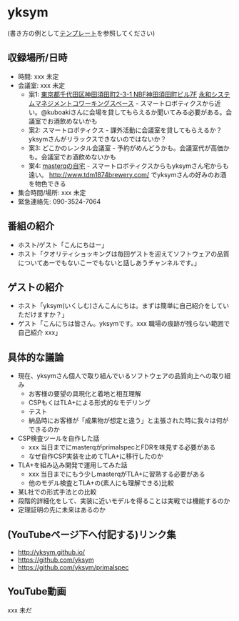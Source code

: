 # yksym

(書き方の例として[テンプレート](../../template/README.md)を参照してください)

## 収録場所/日時

* 時間: xxx 未定
* 会議室: xxx 未定
    * 案1: [東京都千代田区神田須田町2-3-1 NBF神田須田町ビル7F](https://goo.gl/maps/8R75fjgvfrG2) [永和システムマネジメントコワーキングスペース](https://www.esm.co.jp/coworking/) - スマートロボティクスから近い。@kuboakiさんに会場を貸してもらえるか聞いてみる必要がある。会議室でお酒飲めないかも
    * 案2: スマートロボティクス - 課外活動に会議室を貸してもらえるか？yksymさんがリラックスできないのではないか？
    * 案3: どこかのレンタル会議室 - 予約がめんどうかも。会議室代が高価かも。会議室でお酒飲めないかも
    * 案4: [masterqの自宅](https://goo.gl/maps/zQSpnnbtemZrSVTT7) - スマートロボティクスからもyksymさん宅からも遠い。 http://www.tdm1874brewery.com/ でyksymさんの好みのお酒を物色できる
* 集合時間/場所: xxx 未定
* 緊急連絡先: 090-3524-7064

## 番組の紹介

* ホスト/ゲスト「こんにちはー」
* ホスト「クオリティショッキングは毎回ゲストを迎えてソフトウェアの品質についてあーでもないこーでもないと話しあうチャンネルです。」

## ゲストの紹介

* ホスト「yksym(いくしむ)さんこんにちは。まずは簡単に自己紹介をしていただけますか？」
* ゲスト「こんにちは皆さん。yksymです。xxx 職場の痕跡が残らない範囲で自己紹介 xxx」

## 具体的な議論

* 現在、yksymさん個人で取り組んでいるソフトウェアの品質向上への取り組み
    * お客様の要望の具現化と着地と相互理解
    * CSPもくはTLA+による形式的なモデリング
    * テスト
    * 納品時にお客様が「成果物が想定と違う」と主張された時に我々は何ができるのか
* CSP検査ツールを自作した話
    * xxx 当日までにmasterqがprimalspecとFDRを味見する必要がある
    * なぜ自作CSP実装を止めてTLA+に移行したのか
* TLA+を組み込み開発で運用してみた話
    * xxx 当日までにもう少しmasterqがTLA+に習熟する必要がある
    * 他のモデル検査とTLA+の(素人にも理解できる)比較
* 某L社での形式手法との比較
* 段階的詳細化をして、実装に近いモデルを得ることは実戦では機能するのか
* 定理証明の先に未来はあるのか

## (YouTubeページ下へ付記する)リンク集

* http://yksym.github.io/
* https://github.com/yksym
* https://github.com/yksym/primalspec

## YouTube動画

xxx 未だ
